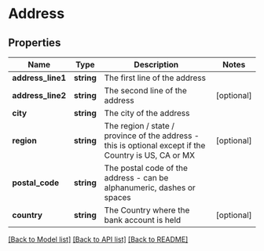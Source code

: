 # Address

## Properties
Name | Type | Description | Notes
------------ | ------------- | ------------- | -------------
**address_line1** | **string** | The first line of the address | 
**address_line2** | **string** | The second line of the address | [optional] 
**city** | **string** | The city of the address | 
**region** | **string** | The region / state / province of the address - this is optional except if the Country is US, CA or MX | [optional] 
**postal_code** | **string** | The postal code of the address - can be alphanumeric, dashes or spaces | 
**country** | **string** | The Country where the bank account is held | [optional] 

[[Back to Model list]](../README.md#documentation-for-models) [[Back to API list]](../README.md#documentation-for-api-endpoints) [[Back to README]](../README.md)



